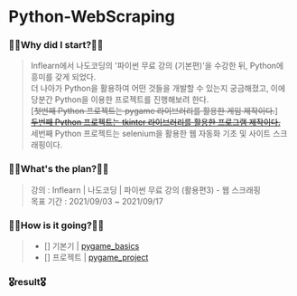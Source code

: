 # Python-WebScraping
### 🧎‍♂️Why did I start?🧎‍♂️
  > Inflearn에서 나도코딩의 '파이썬 무료 강의 (기본편)'을 수강한 뒤, Python에 흥미를 갖게 되었다.  
    더 나아가 Python을 활용하여 어떤 것들을 개발할 수 있는지 궁금해졌고, 이에 당분간 Python을 이용한 프로젝트를 진행해보려 한다.  
    [~~첫번째 Python 프로젝트는 pygame 라이브러리를 활용한 게임 제작이다.~~]  
    [~~두번째 Python 프로젝트는 tkinter 라이브러리를 활용한 프로그램 제작이다.~~](https://github.com/pup-paw/Python-GUIProgramming)  
    세번째 Python 프로젝트는 selenium을 활용한 웹 자동화 기초 및 사이트 스크래핑이다.
### 🚶‍♂️What's the plan?🚶‍♂️
  > 강의 : Inflearn | 나도코딩 | 파이썬 무료 강의 (활용편3) - 웹 스크래핑<br>
    목표 기간 : 2021/09/03 ~ 2021/09/17
### 🏃‍♂️How is it going?🏃‍♂️
  > - [] 기본기 | [pygame_basics](https://github.com/pup-paw/Python-WebScraping/tree/master/webScraping_basics)
  > - [] 프로젝트 | [pygame_project](https://github.com/pup-paw/Python-WebScraping/tree/master/webScraping_project)
### 🎖result🎖
  >
